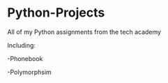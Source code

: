 # Python-Projects
All of my Python assignments from the tech academy

Including:


-Phonebook

-Polymorphsim
